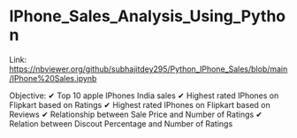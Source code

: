 # IPhone_Sales_Analysis_Using_Python

Link: https://nbviewer.org/github/subhajitdey295/Python_IPhone_Sales/blob/main/IPhone%20Sales.ipynb

Objective: 
✔ Top 10 apple IPhones India sales
✔ Highest rated IPhones on Flipkart based on Ratings
✔ Highest rated IPhones on Flipkart based on Reviews
✔ Relationship between Sale Price and Number of Ratings
✔ Relation between Discout Percentage and Number of Ratings
